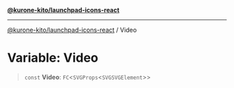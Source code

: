[**@kurone-kito/launchpad-icons-react**](../README.md)

***

[@kurone-kito/launchpad-icons-react](../globals.md) / Video

# Variable: Video

> `const` **Video**: `FC`\<`SVGProps`\<`SVGSVGElement`\>\>
